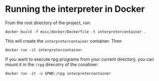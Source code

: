 # Running the interpreter in Docker

From the root directory of the project, run:

```
docker build -f misc/docker/Dockerfile -t interpretercontainer .
```

This will create the `interpretercontainer` container. Then

```
docker run -it interpretercontainer
```

If you want to execute rpg programs from your current directory, you can mount it in the `/rpg` direcotry of the conatiner:

```
docker run -it -v $PWD:/rpg interpretercontainer
```
